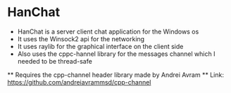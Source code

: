 # HanChat
 - HanChat is a server client chat application for the Windows os
 - It uses the Winsock2 api for the networking
 - It uses raylib for the graphical interface on the client side
 - Also uses the cppc-hannel library for the messages channel which I needed to be thread-safe

** Requires the cpp-channel header library made by Andrei Avram
** Link: https://github.com/andreiavrammsd/cpp-channel
